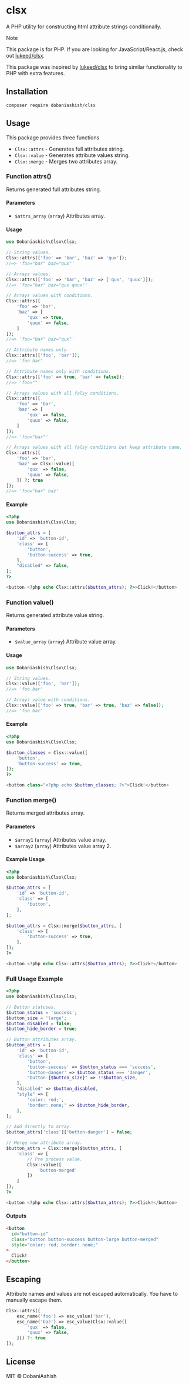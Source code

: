 # clsx

A PHP utility for constructing html attribute strings conditionally.

> [!NOTE]
> This package is for PHP. If you are looking for JavaScript/React.js, check out [lukeed/clsx](https://github.com/lukeed/clsx).

This package was inspired by [lukeed/clsx](https://github.com/lukeed/clsx) to bring similar functionality to PHP with extra features.

## Installation

```
composer require dobaniashish/clsx
```

## Usage

This package provides three functions

- `Clsx::attrs` - Generates full attributes string.
- `Clsx::value` - Generates attribute values string.
- `Clsx::merge` - Merges two attributes array.

### Function attrs()

Returns generated full attributes string.

#### Parameters

- `$attrs_array` (`array`) Attributes array.

#### Usage

```php
use Dobaniashish\Clsx\Clsx;

// String values.
Clsx::attrs(['foo' => 'bar', 'baz' => 'qux']);
//=> 'foo="bar" baz="qux"'

// Arrays values.
Clsx::attrs(['foo' => 'bar', 'baz' => ['qux', 'quux']]);
//=> 'foo="bar" baz="qux quux"'

// Arrays values with conditions.
Clsx::attrs([
	'foo' => 'bar',
	'baz' => [
		'qux' => true,
		'quux' => false,
	]
]);
//=> 'foo="bar" baz="qux"'

// Attribute names only.
Clsx::attrs(['foo', 'bar']);
//=> 'foo bar'

// Attribute names only with conditions.
Clsx::attrs(['foo' => true, 'bar' => false]);
//=> 'foo=""'

// Arrays values with all falsy conditions.
Clsx::attrs([
	'foo' => 'bar',
	'baz' => [
		'qux' => false,
		'quux' => false,
	]
]);
//=> 'foo="bar"'

// Arrays values with all falsy conditions but keep attribute name.
Clsx::attrs([
	'foo' => 'bar',
	'baz' => Clsx::value([
		'qux' => false,
		'quux' => false,
	]) ?: true
]);
//=> 'foo="bar" baz'
```

#### Example

```php
<?php
use Dobaniashish\Clsx\Clsx;

$button_attrs = [
	'id' => 'button-id',
	'class' => [
		'button',
		'button-success' => true,
	],
	"disabled" => false,
];
?>

<button <?php echo Clsx::attrs($button_attrs); ?>>Click!</button>
```

### Function value()

Returns generated attribute value string.

#### Parameters

- `$value_array` (`array`) Attribute value array.

#### Usage

```php
use Dobaniashish\Clsx\Clsx;

// String values.
Clsx::value(['foo', 'bar']);
//=> 'foo bar'

// Arrays value with conditions.
Clsx::value(['foo' => true, 'bar' => true, 'baz' => false]);
//=> 'foo bar'
```

#### Example

```php
<?php
use Dobaniashish\Clsx\Clsx;

$button_classes = Clsx::value([
	'button',
	'button-success' => true,
]);
?>

<button class="<?php echo $button_classes; ?>">Click!</button>
```

### Function merge()

Returns merged attributes array.

#### Parameters

- `$array1` (`array`) Attributes value array.
- `$array2` (`array`) Attributes value array 2.

#### Example Usage

```php
<?php
use Dobaniashish\Clsx\Clsx;

$button_attrs = [
	'id' => 'button-id',
	'class' => [
		'button',
	],
];

$button_attrs = Clsx::merge($button_attrs, [
	'class' => [
		'button-success' => true,
	],
]);
?>

<button <?php echo Clsx::attrs($button_attrs); ?>>Click!</button>
```

### Full Usage Example

```php
<?php
use Dobaniashish\Clsx\Clsx;

// Button statuses.
$button_status = 'success';
$button_size = 'large';
$button_disabled = false;
$button_hide_border = true;

// Button attributes array.
$button_attrs = [
	'id' => 'button-id',
	'class' => [
		'button',
		'button-success' => $button_status === 'success',
		'button-danger' => $button_status === 'danger',
		"button-{$button_size}" => !!$button_size,
	],
	"disabled" => $button_disabled,
	"style" => [
		'color: red;',
		'border: none;' => $button_hide_border,
	],
];

// Add directly to array.
$button_attrs['class']['button-danger'] = false;

// Merge new attribute array.
$button_attrs = Clsx::merge($button_attrs, [
	'class' => [
		// Pre process value.
		Clsx::value([
			'button-merged'
		])
	]
]);
?>

<button <?php echo Clsx::attrs($button_attrs); ?>>Click!</button>
```

#### Outputs

```html
<button
  id="button-id"
  class="button button-success button-large button-merged"
  style="color: red; border: none;"
>
  Click!
</button>
```

## Escaping

Attribute names and values are not escaped automatically. You have to manually escape them.

```php
Clsx::attrs([
	esc_name('foo') => esc_value('bar'),
	esc_name('baz') => esc_value(Clsx::value([
		'qux' => false,
		'quux' => false,
	])) ?: true
]);
```

## License

MIT © DobaniAshish
